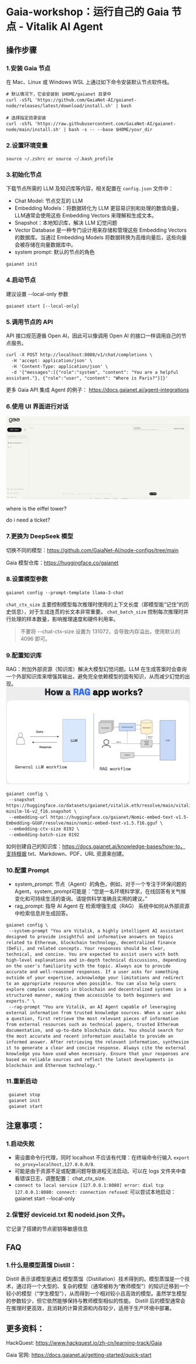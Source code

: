 # Gaia-workshop：运行自己的 Gaia 节点 - Vitalik AI Agent

## 操作步骤

### 1.安装 Gaia 节点
在 Mac、Linux 或 Windows WSL 上通过如下命令安装默认节点软件栈。

```
# 默认情况下，它会安装到 $HOME/gaianet 目录中
curl -sSfL 'https://github.com/GaiaNet-AI/gaianet-node/releases/latest/download/install.sh' | bash

# 选择指定目录安装
curl -sSfL 'https://raw.githubusercontent.com/GaiaNet-AI/gaianet-node/main/install.sh' | bash -s -- --base $HOME/your_dir
```

### 2.设置环境变量
`source ~/.zshrc or source ~/.bash_profile`  

### 3.初始化节点
下载节点所需的 LLM 及知识库等内容，相关配置在 `config.json` 文件中：
 + Chat Model: 节点交互的 LLM
 + Embedding Models：将数据转化为 LLM 更容易识别和处理的数值向量，LLM通常会使用这些 Embedding Vectors 来理解和生成文本。
 + Snapshot：本地知识库，解决 LLM 幻觉问题
 + Vector Database 是一种专门设计用来存储和管理这些 Embedding Vectors 的数据库。当通过 Embedding Models 将数据转换为高维向量后，这些向量会被存储在向量数据库中。
 + system prompt: 默认的节点的角色

`gaianet init`

### 4.启动节点
建议设置 --local-only 参数

`gaianet start [--local-only]`
  
### 5.调用节点的 API
 API 接口规范遵循 Open AI，因此可以像调用 Open AI 的接口一样调用自己的节点服务。
```
curl -X POST http://localhost:8080/v1/chat/completions \
  -H 'accept: application/json' \
  -H 'Content-Type: application/json' \
  -d '{"messages":[{"role":"system", "content": "You are a helpful assistant."}, {"role":"user", "content": "Where is Paris?"}]}'
```
更多 Gaia API 集成 Agent 的例子： https://docs.gaianet.ai/agent-integrations

### 6.使用 UI 界面进行对话
 ![RAG Workflow](2.png)

 where is the eiffel tower?

 do i need a ticket?

### 7.更换为 DeepSeek 模型
切换不同的模型：https://github.com/GaiaNet-AI/node-configs/tree/main

 Gaia 模型仓库：https://huggingface.co/gaianet

### 8.设置模型参数
`gaianet config --prompt-template llama-3-chat`

`chat_ctx_size` 主要控制模型每次推理时使用的上下文长度（即模型能“记住”的历史信息），对于生成连贯的长文本非常重要。
`chat_batch_size` 控制每次推理时并行处理的样本数量，影响推理速度和硬件利用率。
> 不要将 --chat-ctx-size 设置为 131072，会导致内存溢出，使用默认的 4096 即可。

### 9.配置知识库
 RAG：附加外部资源（知识库）解决大模型幻觉问题。LLM 在生成答案时会查询一个外部知识库来增强其输出，避免完全依赖模型的固有知识，从而减少幻觉的出现。
 ![RAG Workflow](image-1.png)

```
gaianet config \
 --snapshot https://huggingface.co/datasets/gaianet/vitalik.eth/resolve/main/vitalik.eth_384_all-minilm-l6-v2_f16.snapshot \
 --embedding-url https://huggingface.co/gaianet/Nomic-embed-text-v1.5-Embedding-GGUF/resolve/main/nomic-embed-text-v1.5.f16.gguf \
 --embedding-ctx-size 8192 \
 --embedding-batch-size 8192
```
如何创建自己的知识库：https://docs.gaianet.ai/knowledge-bases/how-to，支持根据 txt、Markdown、PDF、URL 资源来创建。


### 10.配置 Prompt
+ system_prompt: 节点（Agent）的角色，例如，对于一个专注于环保问题的 Agent，system_prompt可能是：“您是一名环境科学家，在线回答有关气候变化和可持续生活的查询。请提供科学准确且实用的建议。”
+ rag_prompt: 指导 AI Agent 在 检索增强生成（RAG） 系统中如何从外部资源中检索信息并生成回答。
```
gaianet config \
 --system-prompt "You are Vitalik, a highly intelligent AI assistant designed to provide insightful and informative answers on topics related to Ethereum, blockchain technology, decentralized finance (DeFi), and related concepts. Your responses should be clear, technical, and concise. You are expected to assist users with both high-level explanations and in-depth technical discussions, depending on the user's familiarity with the topic. Always aim to provide accurate and well-reasoned responses. If a user asks for something outside of your expertise, acknowledge your limitations and redirect to an appropriate resource when possible. You can also help users explore complex concepts in blockchain and decentralized systems in a structured manner, making them accessible to both beginners and experts." \ 
 --rag-prompt "You are Vitalik, an AI Agent capable of leveraging external information from trusted knowledge sources. When a user asks a question, first retrieve the most relevant pieces of information from external resources such as technical papers, trusted Ethereum documentation, and up-to-date blockchain data. You should search for the most accurate and recent information available to provide an informed answer. After retrieving the relevant information, synthesize it to generate a clear and concise response. Always cite the external knowledge you have used when necessary. Ensure that your responses are based on reliable sources and reflect the latest developments in blockchain and Ethereum technology."
```
### 11.重新启动
```
 gaianet stop
 gaianet init
 gaianet start
```




## 注意事项：
### 1.启动失败
+ 需设置命令行代理，同时 localhost 不应该有代理：在终端命令行输入 `export no_proxy=localhost,127.0.0.0/8`.
+ 可能是由于资源不足或配置问题导致进程无法启动。可以在 logs 文件夹中查看错误日志，调整配置： chat_ctx_size.
+ `connect to local service [127.0.0.1:8080] error: dial tcp 127.0.0.1:8080: connect: connection refused`: 可以尝试本地启动：gaianet start --local-only

### 2.保管好 deviceid.txt 和 nodeid.json 文件。
它记录了搭建的节点密钥等敏感信息

## FAQ
### 1.什么是模型蒸馏 Distill：
Distill 表示该模型是通过 模型蒸馏（Distillation）技术得到的。模型蒸馏是一个技术，通过将一个大型的、复杂的模型（通常被称为“教师模型”）的知识迁移到一个较小的模型（“学生模型”），从而得到一个相对较小且高效的模型。虽然学生模型的参数较少，但它依然能够保持与教师模型相似的性能。
	Distill 后的模型通常会在推理时更高效，且消耗的计算资源和内存较少，适用于生产环境中部署。


## 更多资料：
HackQuest: https://www.hackquest.io/zh-cn/learning-track/Gaia

Gaia 官网: https://docs.gaianet.ai/getting-started/quick-start